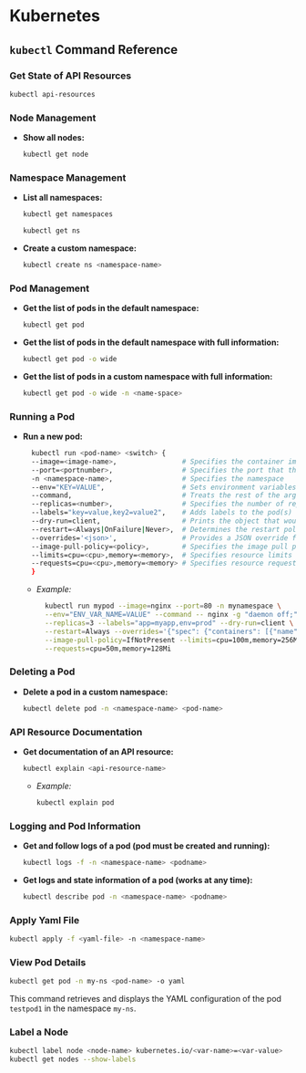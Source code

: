 # Kubernetes

## `kubectl` Command Reference

### Get State of API Resources
```bash
kubectl api-resources
```

### Node Management
- **Show all nodes:**
  ```bash
  kubectl get node
  ```

### Namespace Management
- **List all namespaces:**
  ```bash
  kubectl get namespaces
  ```
  ```bash
  kubectl get ns
  ```
- **Create a custom namespace:**
  ```bash
  kubectl create ns <namespace-name>
  ```

### Pod Management
- **Get the list of pods in the default namespace:**
  ```bash
  kubectl get pod
  ```
- **Get the list of pods in the default namespace with full information:**
  ```bash
  kubectl get pod -o wide
  ```
- **Get the list of pods in a custom namespace with full information:**
  ```bash
  kubectl get pod -o wide -n <name-space>
  ```

### Running a Pod
- **Run a new pod:**
  ```bash
    kubectl run <pod-name> <switch> {
    --image=<image-name>,                # Specifies the container image to use
    --port=<portnumber>,                 # Specifies the port that the container exposes
    -n <namespace-name>,                 # Specifies the namespace
    --env="KEY=VALUE",                   # Sets environment variables in the container
    --command,                           # Treats the rest of the arguments as the command to run in the container
    --replicas=<number>,                 # Specifies the number of replicas for the deployment
    --labels="key=value,key2=value2",    # Adds labels to the pod(s)
    --dry-run=client,                    # Prints the object that would be sent, without creating it
    --restart=<Always|OnFailure|Never>,  # Determines the restart policy for the pod
    --overrides='<json>',                # Provides a JSON override for the generated object
    --image-pull-policy=<policy>,        # Specifies the image pull policy (Always, IfNotPresent, Never)
    --limits=cpu=<cpu>,memory=<memory>,  # Specifies resource limits for the container
    --requests=cpu=<cpu>,memory=<memory> # Specifies resource requests for the container
    }
  ```
  - *Example:*
    ```bash
      kubectl run mypod --image=nginx --port=80 -n mynamespace \
      --env="ENV_VAR_NAME=VALUE" --command -- nginx -g "daemon off;" \
      --replicas=3 --labels="app=myapp,env=prod" --dry-run=client \
      --restart=Always --overrides='{"spec": {"containers": [{"name": "nginx", "image": "nginx"}]}}' \
      --image-pull-policy=IfNotPresent --limits=cpu=100m,memory=256Mi \
      --requests=cpu=50m,memory=128Mi
    ```


### Deleting a Pod
- **Delete a pod in a custom namespace:**
  ```bash
  kubectl delete pod -n <namespace-name> <pod-name>
  ```

### API Resource Documentation
- **Get documentation of an API resource:**
  ```bash
  kubectl explain <api-resource-name>
  ```
  - *Example:*
    ```bash
    kubectl explain pod
    ```

### Logging and Pod Information
- **Get and follow logs of a pod (pod must be created and running):**
  ```bash
  kubectl logs -f -n <namespace-name> <podname>
  ```
- **Get logs and state information of a pod (works at any time):**
  ```bash
  kubectl describe pod -n <namespace-name> <podname>
  ```

### Apply Yaml File
```bash
kubectl apply -f <yaml-file> -n <namespace-name>
```
### View Pod Details

```bash
kubectl get pod -n my-ns <pod-name> -o yaml
```

This command retrieves and displays the YAML configuration of the pod `testpod1` in the namespace `my-ns`.

### Label a Node

```bash
kubectl label node <node-name> kubernetes.io/<var-name>=<var-value>
kubectl get nodes --show-labels
```

